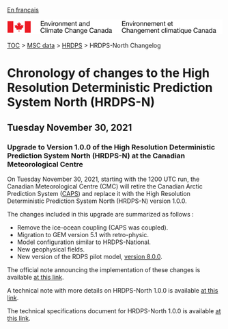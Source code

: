 [En français](changelog_hrdps-nord_fr.md)

![ECCC logo](../../img_eccc-logo.png)

[TOC](../../readme_en.md) > [MSC data](../readme_en.md) > [HRDPS](readme_hrdps_en.md) > HRDPS-North Changelog

# Chronology of changes to the High Resolution Deterministic Prediction System North (HRDPS-N)

## Tuesday November 30, 2021

### Upgrade to Version 1.0.0 of the High Resolution Deterministic Prediction System North (HRDPS-N) at the Canadian Meteorological Centre

On Tuesday November 30, 2021, starting with the 1200 UTC run, the Canadian Meteorological Centre (CMC) will retire the Canadian Arctic Prediction System ([CAPS](../nwp_caps/changelog_caps_en#tuesday-november-30-2021)) and replace it with the High Resolution Deterministic Prediction System North (HRDPS-N) version 1.0.0.

The changes included in this upgrade are summarized as follows :
* Remove the ice-ocean coupling (CAPS was coupled).
* Migration to GEM version 5.1 with retro-physic.
* Model configuration similar to HRDPS-National.
* New geophysical fields.
* New version of the RDPS pilot model, [version 8.0.0](../nwp_rdps/changelog_rdps_en#tuesday-november-30-2021).


The official note announcing the implementation of these changes is available [at this link](http://dd.meteo.gc.ca/doc/genots/2021/11/29/NOCN03_CWAO_XXXXX).

A technical note with more details on HRDPS-North 1.0.0 is available [at this link](https://collaboration.cmc.ec.gc.ca/cmc/cmoi/product_guide/docs/tech_notes/technote_hrdps-n-100_e.pdf).

The technical specifications document for HRDPS-North 1.0.0 is available [at this link](https://collaboration.cmc.ec.gc.ca/cmc/cmoi/product_guide/docs/tech_specifications/tech_specifications_HRDPS-N_1.0.0_e.pdf).

